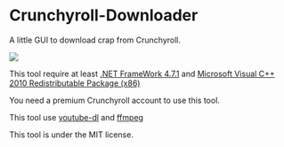 # Crunchyroll-Downloader
A little GUI to download crap from Crunchyroll.

<a href="https://puush.tuto-craft.com/2r7H2D.png"><img src="https://puush.tuto-craft.com/2r7H2D.png"></a>

This tool require at least <a href="https://www.microsoft.com/en-US/download/details.aspx?id=56116">.NET FrameWork 4.7.1</a> and <a href="https://www.microsoft.com/en-US/download/details.aspx?id=5555">Microsoft Visual C++ 2010 Redistributable Package (x86)</a>

You need a premium Crunchyroll account to use this tool.

This tool use [youtube-dl](https://github.com/rg3/youtube-dl) and [ffmpeg](https://ffmpeg.org/)
 
This tool is under the MIT license.
